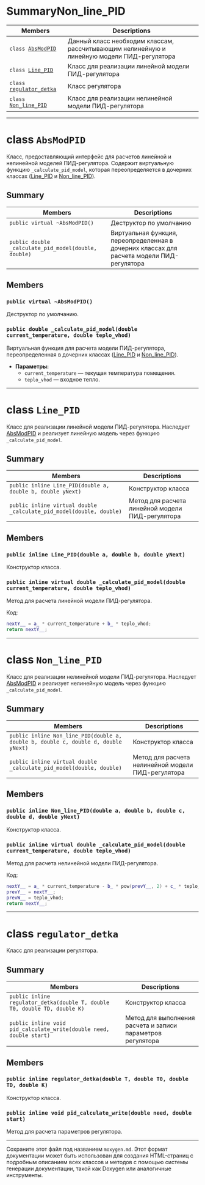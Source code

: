 # SummaryNon_line_PID

| Members                                  | Descriptions                                                 |
|------------------------------------------|--------------------------------------------------------------|
| `class `[`AbsModPID`](#class-AbsModPID)        | Данный класс необходим классам, рассчитывающим нелинейную и линейную модели ПИД-регулятора |
| `class `[`Line_PID`](#class-Line_PID)           | Класс для реализации линейной модели ПИД-регулятора           |
| `class `[`regulator_detka`](#class-regulator_detka) | Класс регулятора                                              |
| `class `[`Non_line_PID`](#class-Non_line_PID)      | Класс для реализации нелинейной модели ПИД-регулятора        |

---

# class `AbsModPID`

Класс, предоставляющий интерфейс для расчетов линейной и нелинейной моделей ПИД-регулятора. Содержит виртуальную функцию `_calculate_pid_model`, которая переопределяется в дочерних классах ([Line_PID](#class-Line_PID) и [Non_line_PID](#class-Non_line_PID)).

## Summary

| Members                                                   | Descriptions                                                                      |
|-----------------------------------------------------------|------------------------------------------------------------------------------------|
| `public virtual ~AbsModPID()`                             | Деструктор по умолчанию                                                           |
| `public double _calculate_pid_model(double, double)`      | Виртуальная функция, переопределенная в дочерних классах для расчета модели ПИД-регулятора |

## Members

### `public virtual ~AbsModPID()`

Деструктор по умолчанию.

### `public double _calculate_pid_model(double current_temperature, double teplo_vhod)`

Виртуальная функция для расчета модели ПИД-регулятора, переопределенная в дочерних классах ([Line_PID](#class-Line_PID) и [Non_line_PID](#class-Non_line_PID)).

* **Параметры:**
  - `current_temperature` — текущая температура помещения.
  - `teplo_vhod` — входное тепло.

---

# class `Line_PID`

Класс для реализации линейной модели ПИД-регулятора. Наследует [AbsModPID](#class-AbsModPID) и реализует линейную модель через функцию `_calculate_pid_model`.

## Summary

| Members                                                 | Descriptions                                                     |
|---------------------------------------------------------|-------------------------------------------------------------------|
| `public inline Line_PID(double a, double b, double yNext)` | Конструктор класса                                               |
| `public inline virtual double _calculate_pid_model(double, double)` | Метод для расчета линейной модели ПИД-регулятора                   |

## Members

### `public inline Line_PID(double a, double b, double yNext)`

Конструктор класса.

### `public inline virtual double _calculate_pid_model(double current_temperature, double teplo_vhod)`

Метод для расчета линейной модели ПИД-регулятора.

Код:
```cpp
nextY__ = a_ * current_temperature + b_ * teplo_vhod;
return nextY__;
```

---

# class `Non_line_PID`

Класс для реализации нелинейной модели ПИД-регулятора. Наследует [AbsModPID](#class-AbsModPID) и реализует нелинейную модель через функцию `_calculate_pid_model`.

## Summary

| Members                                                   | Descriptions                                                 |
|-----------------------------------------------------------|---------------------------------------------------------------|
| `public inline Non_line_PID(double a, double b, double c, double d, double yNext)` | Конструктор класса                                            |
| `public inline virtual double _calculate_pid_model(double, double)` | Метод для расчета нелинейной модели ПИД-регулятора            |

## Members

### `public inline Non_line_PID(double a, double b, double c, double d, double yNext)`

Конструктор класса.

### `public inline virtual double _calculate_pid_model(double current_temperature, double teplo_vhod)`

Метод для расчета нелинейной модели ПИД-регулятора.

Код:
```cpp
nextY__ = a_ * current_temperature - b_ * pow(prevY__, 2) + c_ * teplo_vhod + d_ * sin(prevW__);
prevY__ = nextY__;
prevW__ = teplo_vhod;
return nextY__;
```

---

# class `regulator_detka`

Класс для реализации регулятора.

## Summary

| Members                                                   | Descriptions                                                |
|-----------------------------------------------------------|--------------------------------------------------------------|
| `public inline regulator_detka(double T, double T0, double TD, double K)` | Конструктор класса                                         |
| `public inline void pid_calculate_write(double need, double start)` | Метод для выполнения расчета и записи параметров регулятора |

## Members

### `public inline regulator_detka(double T, double T0, double TD, double K)`

Конструктор класса.

### `public inline void pid_calculate_write(double need, double start)`

Метод для расчета параметров регулятора.

---

Сохраните этот файл под названием `moxygen.md`. Этот формат документации может быть использован для создания HTML-страниц с подробным описанием всех классов и методов с помощью системы генерации документации, такой как Doxygen или аналогичные инструменты.